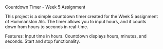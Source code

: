 Countdown Timer - Week 5 Assignment



This project is a simple countdown timer created for the Week 5 assignment of Hommanston Alc. The timer allows you to input hours, and it counts down from hours to seconds in real-time.

Features:
Input time in hours.
Countdown displays hours, minutes, and seconds.
Start and stop functionality.